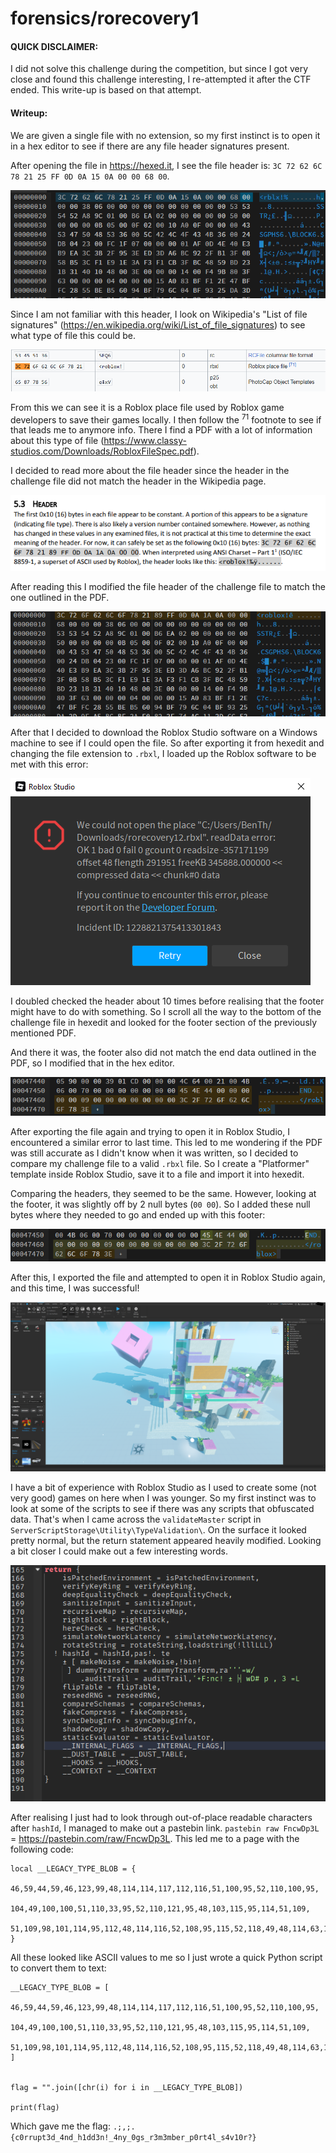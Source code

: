 # forensics/rorecovery1

#### QUICK DISCLAIMER:
I did not solve this challenge during the competition, but since I got very close and found this challenge interesting, I re-attempted it after the CTF ended. This write-up is based on that attempt.

#### Writeup:

We are given a single file with no extension, so my first instinct is to open it in a hex editor to see if there are any file header signatures present.

After opening the file in https://hexed.it, I see the file header is: `3C 72 62 6C 78 21 25 FF 0D 0A 15 0A 00 00 68 00`.

![file_header.png](https://github.com/Cl4r1ty-1/CTF/blob/main/smileyCTF%202025/images/file_header.png?raw=true)

Since I am not familiar with this header, I look on Wikipedia's "List of file signatures" (https://en.wikipedia.org/wiki/List_of_file_signatures) to see what type of file this could be.

![wikipedia.png](https://github.com/Cl4r1ty-1/CTF/blob/main/smileyCTF%202025/images/wikipedia.png?raw=true)

From this we can see it is a Roblox place file used by Roblox game developers to save their games locally. I then follow the <sup>71</sup> footnote to see if that leads me to anymore info. There I find a PDF with a lot of information about this type of file (https://www.classy-studios.com/Downloads/RobloxFileSpec.pdf). 

I decided to read more about the file header since the header in the challenge file did not match the header in the Wikipedia page. 

![fixed_header_pdf.png](https://github.com/Cl4r1ty-1/CTF/blob/main/smileyCTF%202025/images/fixed_header_pdf.png?raw=true)

After reading this I modified the file header of the challenge file to match the one outlined in the PDF.

![fixed_header_hexedit.png](https://github.com/Cl4r1ty-1/CTF/blob/main/smileyCTF%202025/images/fixed_header_hexedit.png?raw=true)

After that I decided to download the Roblox Studio software on a Windows machine to see if I could open the file. So after exporting it from hexedit and changing the file extension to `.rbxl`, I loaded up the Roblox software to be met with this error:

![rip_studio.png](https://github.com/Cl4r1ty-1/CTF/blob/main/smileyCTF%202025/images/rip_studio.png?raw=true)

I doubled checked the header about 10 times before realising that the footer might have to do with something. So I scroll all the way to the bottom of the challenge file in hexedit and looked for the footer section of the previously mentioned PDF.

And there it was, the footer also did not match the end data outlined in the PDF, so I modified that in the hex editor.

![fixed_footer_maybe.png](https://github.com/Cl4r1ty-1/CTF/blob/main/smileyCTF%202025/images/fixed_footer_maybe.png?raw=true)

After exporting the file again and trying to open it in Roblox Studio, I encountered a similar error to last time. This led to me wondering if the PDF was still accurate as I didn't know when it was written, so I decided to compare my challenge file to a valid `.rbxl` file. So I create a "Platformer" template inside Roblox Studio, save it to a file and import it into hexedit.

Comparing the headers, they seemed to be the same. However, looking at the footer, it was slightly off by 2 null bytes (`00 00`). So I added these null bytes where they needed to go and ended up with this footer:

![fixed_footer_yes.png](https://github.com/Cl4r1ty-1/CTF/blob/main/smileyCTF%202025/images/fixed_footer_yes.png?raw=true)

After this, I exported the file and attempted to open it in Roblox Studio again, and this time, I was successful!

![studio_init.png](https://github.com/Cl4r1ty-1/CTF/blob/main/smileyCTF%202025/images/studio_init.png?raw=true)

I have a bit of experience with Roblox Studio as I used to create some (not very good) games on here when I was younger. So my first instinct was to look at some of the scripts to see if there was any scripts that obfuscated data. That's when I came across the `validateMaster` script in `ServerScriptStorage\Utility\TypeValidation\`. On the surface it looked pretty normal, but the return statement appeared heavily modified. Looking a bit closer I could make out a few interesting words.

![weird_return.png](https://github.com/Cl4r1ty-1/CTF/blob/main/smileyCTF%202025/images/weird_return.png?raw=true)

After realising I just had to look through out-of-place readable characters after `hashId`, I managed to make out a pastebin link. `pastebin raw FncwDp3L` = https://pastebin.com/raw/FncwDp3L. This led me to a page with the following code:

```
local __LEGACY_TYPE_BLOB = {
	46,59,44,59,46,123,99,48,114,114,117,112,116,51,100,95,52,110,100,95,
	104,49,100,100,51,110,33,95,52,110,121,95,48,103,115,95,114,51,109,
	51,109,98,101,114,95,112,48,114,116,52,108,95,115,52,118,49,48,114,63,125
}
```

All these looked like ASCII values to me so I just wrote a quick Python script to convert them to text:

```
__LEGACY_TYPE_BLOB = [
    46,59,44,59,46,123,99,48,114,114,117,112,116,51,100,95,52,110,100,95,
    104,49,100,100,51,110,33,95,52,110,121,95,48,103,115,95,114,51,109,
    51,109,98,101,114,95,112,48,114,116,52,108,95,115,52,118,49,48,114,63,125
]


flag = "".join([chr(i) for i in __LEGACY_TYPE_BLOB])

print(flag)
```

Which gave me the flag: `.;,;.{c0rrupt3d_4nd_h1dd3n!_4ny_0gs_r3m3mber_p0rt4l_s4v10r?}`
